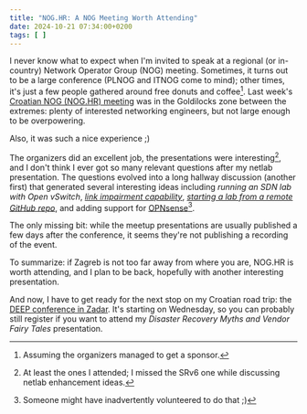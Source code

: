 ```yaml
---
title: "NOG.HR: A NOG Meeting Worth Attending"
date: 2024-10-21 07:34:00+0200
tags: [ ]
---
```

I never know what to expect when I'm invited to speak at a regional (or in-country) Network Operator Group (NOG) meeting. Sometimes, it turns out to be a large conference (PLNOG and ITNOG come to mind); other times, it's just a few people gathered around free donuts and coffee[^SP]. Last week's [Croatian NOG (NOG.HR) meeting](https://nog.hr/en/meetups/meetup5/) was in the Goldilocks zone between the extremes: plenty of interested networking engineers, but not large enough to be overpowering.

[^SP]: Assuming the organizers managed to get a sponsor.

Also, it was such a nice experience ;)
<!--more-->
The organizers did an excellent job, the presentations were interesting[^OIA], and I don't think I ever got so many relevant questions after my netlab presentation. The questions evolved into a long hallway discussion (another first) that generated several interesting ideas including *running an SDN lab with Open vSwitch*, *[link impairment capability](https://github.com/ipspace/netlab/issues/1387)*, *[starting a lab from a remote GitHub repo](https://github.com/ipspace/netlab/issues/1388)*, and adding support for [OPNsense](https://opnsense.org/about/about-opnsense/)[^SIV].

[^OIA]: At least the ones I attended; I missed the SRv6 one while discussing netlab enhancement ideas.

[^SIV]: Someone might have inadvertently volunteered to do that ;)

The only missing bit: while the meetup presentations are usually published a few days after the conference, it seems they're not publishing a recording of the event.

To summarize: if Zagreb is not too far away from where you are, NOG.HR is worth attending, and I plan to be back, hopefully with another interesting presentation.

And now, I have to get ready for the next stop on my Croatian road trip: the [DEEP conference in Zadar](https://deep-conference.com/). It's starting on Wednesday, so you can probably still register if you want to attend my *Disaster Recovery Myths and Vendor Fairy Tales* presentation.
